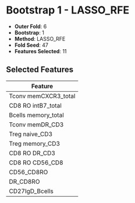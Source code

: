 # Bootstrap 1 - LASSO_RFE

- **Outer Fold**: 6
- **Bootstrap**: 1
- **Method**: LASSO_RFE
- **Fold Seed**: 47
- **Features Selected**: 11

## Selected Features

| Feature |
|---------|
| Tconv memCXCR3_total |
| CD8 RO intB7_total |
| Bcells memory_total |
| Tconv memDR_CD3 |
| Treg naive_CD3 |
| Treg memory_CD3 |
| CD8 RO DR_CD3 |
| CD8 RO CD56_CD8 |
| CD56_CD8RO |
| DR_CD8RO |
| CD27IgD_Bcells |
